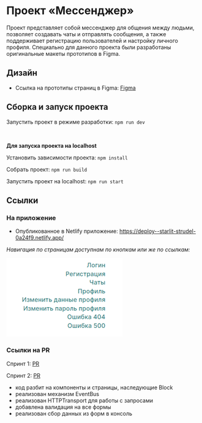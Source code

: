 # Проект «Мессенджер»

Проект представляет собой мессенджер для общения между людьми, позволяет создавать чаты и отправлять сообщения, а также поддерживает регистрацию пользователей и настройку личного профиля. Специально для данного проекта были разработаны оригинальные макеты прототипов в Figma.


## Дизайн
* Ссылка на прототипы страниц в Figma: [Figma](https://www.figma.com/file/me5oYcITEChaxIxB5qp7eb/Messenger?type=design&node-id=0%3A1&mode=design&t=WSzzQVo3A9UDVYMM-1)

## Сборка и запуск проекта

Запустить проект в режиме разработки: `npm run dev`

&nbsp;

**Для запуска проекта на localhost**

Установить зависимости проекта: `npm install`

Собрать проект: `npm run build`

Запустить проект на localhost: `npm run start`

## Ссылки

### На приложение

* Опубликованное в Netlify приложение: https://deploy--starlit-strudel-0a24f9.netlify.app/

*Навигация по страницам доступнам по кнопкам или же по ссылкам:*

![alt text](image.png)

### Ссылки на PR

Спринт 1: [PR](https://github.com/ZuevaDarya/middle.messenger.praktikum.yandex/pull/7)

Спринт 2: [PR](https://github.com/ZuevaDarya/middle.messenger.praktikum.yandex/pull/8) 
 * код разбит на компоненты и страницы, наследующие Block
 * реализован механизм EventBus
 * реализован HTTPTransport для работы с запросами
 * добавлена валидация на все формы
 * реализован сбор данных из форм в консоль
